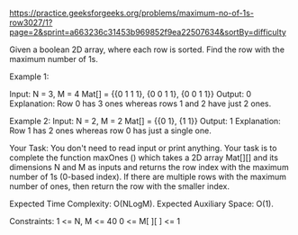 https://practice.geeksforgeeks.org/problems/maximum-no-of-1s-row3027/1?page=2&sprint=a663236c31453b969852f9ea22507634&sortBy=difficulty

Given a boolean 2D array, where each row is sorted. Find the row with the maximum number of 1s.

Example 1:

Input:
N = 3, M = 4
Mat[] = {{0 1 1 1},
         {0 0 1 1},
         {0 0 1 1}}
Output: 0
Explanation: Row 0 has 3 ones whereas
rows 1 and 2 have just 2 ones.

Example 2:
Input: 
N = 2, M = 2
Mat[] = {{0 1},
         {1 1}}
Output: 1
Explanation: Row 1 has 2 ones whereas
row 0 has just a single one. 

Your Task:
You don't need to read input or print anything. Your task is to complete the function maxOnes () which takes a 2D array Mat[][] and its dimensions N and M as inputs and returns the row index with the maximum number of 1s (0-based index). If there are multiple rows with the maximum number of ones, then return the row with the smaller index.


Expected Time Complexity: O(NLogM).
Expected Auxiliary Space: O(1).


Constraints:
1 <= N, M <= 40
0 <= M[ ][ ] <= 1

